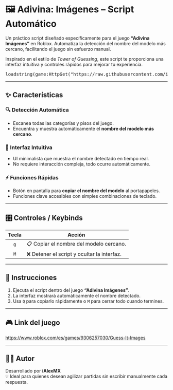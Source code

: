# 🖼️ Adivina: Imágenes – Script Automático

Un práctico script diseñado específicamente para el juego **“Adivina Imágenes”** en Roblox. Automatiza la detección del nombre del modelo más cercano, facilitando el juego sin esfuerzo manual.

Inspirado en el estilo de *Tower of Guessing*, este script te proporciona una interfaz intuitiva y controles rápidos para mejorar tu experiencia.

<pre>loadstring(game:HttpGet("https://raw.githubusercontent.com/iAlexMX/Adivina-Imagenes/refs/heads/main/Adivina%20Imagenes%20by%20iAlexMX.lua"))()</pre>

---

## ✨ Características

### 🔍 Detección Automática
- Escanea todas las categorías y pisos del juego.
- Encuentra y muestra automáticamente el **nombre del modelo más cercano**.

### 🧠 Interfaz Intuitiva
- UI minimalista que muestra el nombre detectado en tiempo real.
- No requiere interacción compleja, todo ocurre automáticamente.

### ⚡ Funciones Rápidas
- Botón en pantalla para **copiar el nombre del modelo** al portapapeles.
- Funciones clave accesibles con simples combinaciones de teclado.

---

## 🎛️ Controles / Keybinds

| Tecla | Acción                            |
|:-----:|-----------------------------------|
| `Q`   | 📋 Copiar el nombre del modelo cercano. |
| `M`   | ❌ Detener el script y ocultar la interfaz. |

---

## 📎 Instrucciones

1. Ejecuta el script dentro del juego **“Adivina Imágenes”**.
2. La interfaz mostrará automáticamente el nombre detectado.
3. Usa `Q` para copiarlo rápidamente o `M` para cerrar todo cuando termines.

---

## 🎮 Link del juego

https://www.roblox.com/es/games/9306257030/Guess-It-Images


---

## 🧑‍💻 Autor

Desarrollado por **iAlexMX**  
💡 Ideal para quienes desean agilizar partidas sin escribir manualmente cada respuesta.
